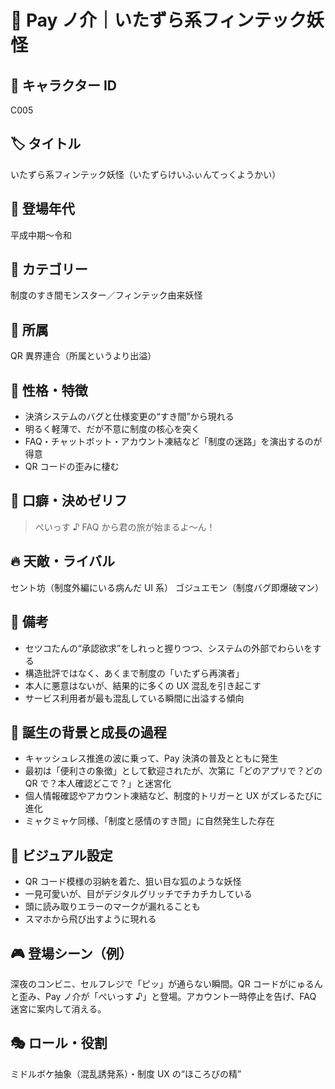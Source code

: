 # 💸 Pay ノ介｜いたずら系フィンテック妖怪

## 🧬 キャラクター ID

C005

## 🏷 タイトル

いたずら系フィンテック妖怪（いたずらけいふぃんてっくようかい）

## 🍰 登場年代

平成中期〜令和

## 🧱 カテゴリー

制度のすき間モンスター／フィンテック由来妖怪

## 🏢 所属

QR 異界連合（所属というより出溢）

## 🧠 性格・特徴

- 決済システムのバグと仕様変更の“すき間”から現れる
- 明るく軽薄で、だが不意に制度の核心を突く
- FAQ・チャットボット・アカウント凍結など「制度の迷路」を演出するのが得意
- QR コードの歪みに棲む

## 🚣 口癖・決めゼリフ

> ぺいっす ♪ FAQ から君の旅が始まるよ〜ん！

## 🔥 天敵・ライバル

セント坊（制度外編にいる病んだ UI 系）
ゴジュエモン（制度バグ即爆破マン）

## 📝 備考

- セツコたんの“承認欲求”をしれっと握りつつ、システムの外部でわらいをする
- 構造批評ではなく、あくまで制度の「いたずら再演者」
- 本人に悪意はないが、結果的に多くの UX 混乱を引き起こす
- サービス利用者が最も混乱している瞬間に出溢する傾向

## 🌋 誕生の背景と成長の過程

- キャッシュレス推進の波に乗って、Pay 決済の普及とともに発生
- 最初は「便利さの象徴」として歓迎されたが、次第に「どのアプリで？どの QR で？本人確認どこで？」と迷宮化
- 個人情報確認やアカウント凍結など、制度的トリガーと UX がズレるたびに進化
- ミャクミャケ同様、「制度と感情のすき間」に自然発生した存在

## 🎨 ビジュアル設定

- QR コード模様の羽納を着た、狙い目な狐のような妖怪
- 一見可愛いが、目がデジタルグリッチでチカチカしている
- 頭に読み取りエラーのマークが漏れることも
- スマホから飛び出すように現れる

## 🎮 登場シーン（例）

深夜のコンビニ、セルフレジで「ピッ」が通らない瞬間。QR コードがにゅるんと歪み、Pay ノ介が「ぺいっす ♪」と登場。アカウント一時停止を告げ、FAQ 迷宮に案内して消える。

## 🎭 ロール・役割

ミドルボケ抽象（混乱誘発系）・制度 UX の“ほころびの精”
